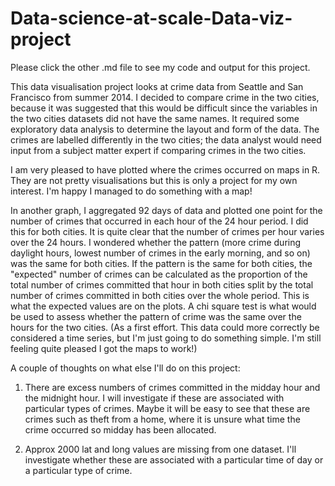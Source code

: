 # Data-science-at-scale-Data-viz-project

Please click the other .md file to see my code and output for this project.

This data visualisation project looks at crime data from Seattle and San Francisco from summer 2014. I decided to compare crime in the two cities, because it was suggested that this would be difficult since the variables in the two cities datasets did not have the same names. It required some exploratory data analysis to determine the layout and form of the data. The crimes are labelled differently in the two cities; the data analyst would need input from a subject matter expert if comparing crimes in the two cities.

I am very pleased to have plotted where the crimes occurred on maps in R. They are not pretty visualisations but this is only a project for my own interest. I'm happy I managed to do something with a map!  

In another graph, I aggregated 92 days of data and plotted one point for the number of crimes that occurred in each hour of the 24 hour period. I did this for both cities. It is quite clear that the number of crimes per hour varies over the 24 hours. I wondered whether the pattern (more crime during daylight hours, lowest number of crimes in the early morning, and so on) was the same for both cities. If the pattern is the same for both cities, the "expected" number of crimes can be calculated as the proportion of the total number of crimes committed that hour in both cities split by the total number of crimes committed in both cities over the whole period. This is what the expected values are on the plots. A chi square test is what would be used to assess whether the pattern of crime was the same over the hours for the two cities. (As a first effort. This data could more correctly be considered a time series, but I'm just going to do something simple. I'm still feeling quite pleased I got the maps to work!)

A couple of thoughts on what else I'll do on this project: 

1. There are excess numbers of crimes committed in the midday hour and the midnight hour. I will investigate if these are associated with particular types of crimes. Maybe it will be easy to see that these are crimes such as theft from a home, where it is unsure what time the crime occurred so midday has been allocated. 

2. Approx 2000 lat and long values are missing from one dataset. I'll investigate whether these are associated with a particular time of day or a particular type of crime.
